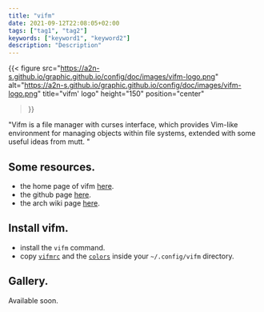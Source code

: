 ```yaml
---
title: "vifm"
date: 2021-09-12T22:08:05+02:00
tags: ["tag1", "tag2"]
keywords: ["keyword1", "keyword2"]
description: "Description"
---
```


{{< 
figure src="https://a2n-s.github.io/graphic.github.io/config/doc/images/vifm-logo.png" 
       alt="https://a2n-s.github.io/graphic.github.io/config/doc/images/vifm-logo.png"
       title="vifm' logo"
       height="150"
       position="center"
>}}

"Vifm is a file manager with curses interface, which provides Vim-like environment for managing objects within file systems, extended with some useful ideas from mutt. "

## Some resources.
- the home page of vifm [here](https://vifm.info/).
- the github page [here](https://github.com/vifm/vifm).
- the arch wiki page [here](https://wiki.archlinux.org/title/Vifm).

## Install vifm.
- install the `vifm` command.
- copy [`vifmrc`] and the [`colors`] inside your `~/.config/vifm` directory.

## Gallery.
Available soon.

[`vifmrc`]: https://github.com/a2n-s/dotfiles/blob/main/.config/vifm/vifmrc
[`colors`]: https://github.com/a2n-s/dotfiles/blob/main/.config/vifm/colors

